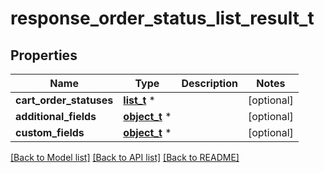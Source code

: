 # response_order_status_list_result_t

## Properties
Name | Type | Description | Notes
------------ | ------------- | ------------- | -------------
**cart_order_statuses** | [**list_t**](status.md) \* |  | [optional] 
**additional_fields** | [**object_t**](.md) \* |  | [optional] 
**custom_fields** | [**object_t**](.md) \* |  | [optional] 

[[Back to Model list]](../README.md#documentation-for-models) [[Back to API list]](../README.md#documentation-for-api-endpoints) [[Back to README]](../README.md)



